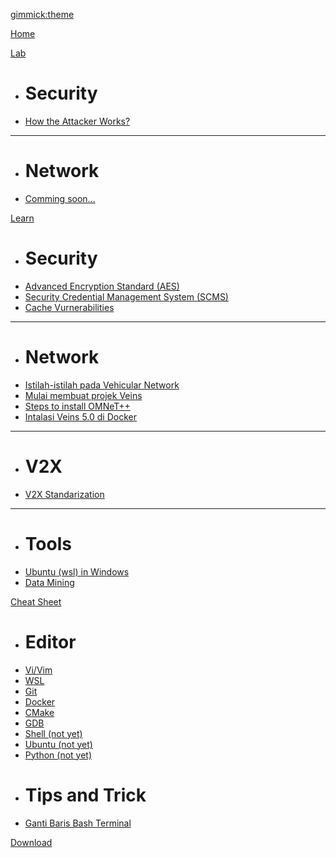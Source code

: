 [gimmick:theme](flatly)

[Home](index.md)

[Lab]()

  * # Security
  * [How the Attacker Works?](lab/lab-scenario-1.md)
  ----
  * # Network
  * [Comming soon...](comming-soon.md) 
  
[Learn]()

  * # Security
  * [Advanced Encryption Standard (AES)](security/advanced-encryption-standard.md)  
  * [Security Credential Management System (SCMS)](security/scms.md)
  * [Cache Vurnerabilities](security/caches-vurnerabilities.md)
  ----
  * # Network
  * [Istilah-istilah pada Vehicular Network](network/istilah-di-vehicular-network.md)
  * [Mulai membuat projek Veins](tutorial/start-veins-project.md) 
  * [Steps to install OMNeT++](network/install-omnetpp.md)
  * [Intalasi Veins 5.0 di Docker](network/veins-in-docker.md)
  ----
  * # V2X
  * [V2X Standarization](v2x/v2x-standarization.md)
  ----
  * # Tools
  * [Ubuntu (wsl) in Windows](tools/ubuntu-in-windows.md)
  * [Data Mining](tutorial/datamining.md)
  
[Cheat Sheet]()
  
  * # Editor
  * [Vi/Vim](cheatsheet/vim.md)
  * [WSL](cheatsheet/wsl.md)
  * [Git](cheatsheet/git.md)
  * [Docker](cheatsheet/docker.md)
  * [CMake](cheatsheet/cmake.md)
  * [GDB](cheatsheet/gdb.md)
  * [Shell (not yet)]()
  * [Ubuntu (not yet)]()
  * [Python (not yet)]()
  * # Tips and Trick
  * [Ganti Baris Bash Terminal](tips/ganti-baris-bash-terminal.md)
  
[Download](download.md)
